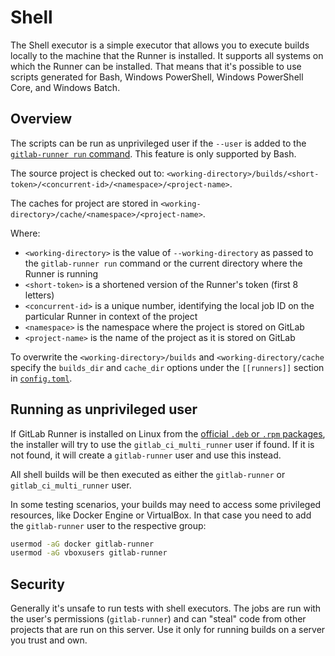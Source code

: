 # Shell

The Shell executor is a simple executor that allows you to execute builds
locally to the machine that the Runner is installed. It supports all systems on
which the Runner can be installed. That means that it's possible to use scripts
generated for Bash, Windows PowerShell, Windows PowerShell Core, and Windows Batch.

## Overview

The scripts can be run as unprivileged user if the `--user` is added to the
[`gitlab-runner run` command][run]. This feature is only supported by Bash.

The source project is checked out to:
`<working-directory>/builds/<short-token>/<concurrent-id>/<namespace>/<project-name>`.

The caches for project are stored in
`<working-directory>/cache/<namespace>/<project-name>`.

Where:

- `<working-directory>` is the value of `--working-directory` as passed to the
  `gitlab-runner run` command or the current directory where the Runner is
  running
- `<short-token>` is a shortened version of the Runner's token (first 8 letters)
- `<concurrent-id>` is a unique number, identifying the local job ID on the
  particular Runner in context of the project
- `<namespace>` is the namespace where the project is stored on GitLab
- `<project-name>` is the name of the project as it is stored on GitLab

To overwrite the `<working-directory>/builds` and `<working-directory/cache`
specify the `builds_dir` and `cache_dir` options under the `[[runners]]` section
in [`config.toml`](../configuration/advanced-configuration.md).

## Running as unprivileged user

If GitLab Runner is installed on Linux from the [official `.deb` or `.rpm`
packages][packages], the installer will try to use the `gitlab_ci_multi_runner`
user if found. If it is not found, it will create a `gitlab-runner` user and use
this instead.

All shell builds will be then executed as either the `gitlab-runner` or
`gitlab_ci_multi_runner` user.

In some testing scenarios, your builds may need to access some privileged
resources, like Docker Engine or VirtualBox. In that case you need to add the
`gitlab-runner` user to the respective group:

```bash
usermod -aG docker gitlab-runner
usermod -aG vboxusers gitlab-runner
```

## Security

Generally it's unsafe to run tests with shell executors. The jobs are run with
the user's permissions (`gitlab-runner`) and can "steal" code from other
projects that are run on this server. Use it only for running builds on a
server you trust and own.

[run]: ../commands/README.md#gitlab-runner-run
[packages]: https://packages.gitlab.com/runner/gitlab-runner
